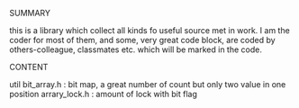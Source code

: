 SUMMARY

this is a library which collect all kinds fo useful source met in work. I am the coder for most of them, and 
some, very great code block, are coded by others-colleague, classmates etc. which will be marked in the code.

CONTENT

util
	bit_array.h : bit map, a great number of count but only two value in one position
	arrary_lock.h : amount of lock with bit flag

